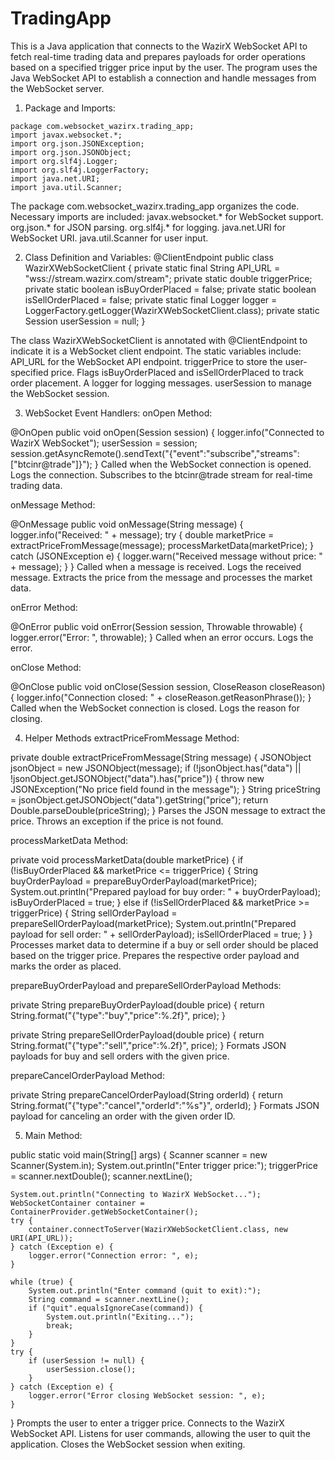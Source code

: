 # TradingApp

This is a Java application that connects to the WazirX WebSocket API to fetch real-time
trading data and prepares payloads for order operations based on a specified trigger price input by
the user.
The program uses the Java WebSocket API to establish a connection and handle messages from the WebSocket server. 

1. Package and Imports:

```
package com.websocket_wazirx.trading_app;
import javax.websocket.*;
import org.json.JSONException;
import org.json.JSONObject;
import org.slf4j.Logger;
import org.slf4j.LoggerFactory;
import java.net.URI;
import java.util.Scanner;
```

The package com.websocket_wazirx.trading_app organizes the code.
Necessary imports are included:
javax.websocket.* for WebSocket support.
org.json.* for JSON parsing.
org.slf4j.* for logging.
java.net.URI for WebSocket URI.
java.util.Scanner for user input.


2. Class Definition and Variables:
@ClientEndpoint
public class WazirXWebSocketClient {
    private static final String API_URL = "wss://stream.wazirx.com/stream";
    private static double triggerPrice;
    private static boolean isBuyOrderPlaced = false;
    private static boolean isSellOrderPlaced = false;
    private static final Logger logger = LoggerFactory.getLogger(WazirXWebSocketClient.class);
    private static Session userSession = null;
}

The class WazirXWebSocketClient is annotated with @ClientEndpoint to indicate it is a WebSocket client endpoint.
The static variables include:
API_URL for the WebSocket API endpoint.
triggerPrice to store the user-specified price.
Flags isBuyOrderPlaced and isSellOrderPlaced to track order placement.
A logger for logging messages.
userSession to manage the WebSocket session.


3. WebSocket Event Handlers:
onOpen Method:

@OnOpen
public void onOpen(Session session) {
    logger.info("Connected to WazirX WebSocket");
    userSession = session;
    session.getAsyncRemote().sendText("{\"event\":\"subscribe\",\"streams\":[\"btcinr@trade\"]}");
}
Called when the WebSocket connection is opened.
Logs the connection.
Subscribes to the btcinr@trade stream for real-time trading data.

onMessage Method:

@OnMessage
public void onMessage(String message) {
    logger.info("Received: " + message);
    try {
        double marketPrice = extractPriceFromMessage(message);
        processMarketData(marketPrice);
    } catch (JSONException e) {
        logger.warn("Received message without price: " + message);
    }
}
Called when a message is received.
Logs the received message.
Extracts the price from the message and processes the market data.

onError Method:

@OnError
public void onError(Session session, Throwable throwable) {
    logger.error("Error: ", throwable);
}
Called when an error occurs.
Logs the error.

onClose Method:

@OnClose
public void onClose(Session session, CloseReason closeReason) {
    logger.info("Connection closed: " + closeReason.getReasonPhrase());
}
Called when the WebSocket connection is closed.
Logs the reason for closing.


4. Helper Methods
extractPriceFromMessage Method:

private double extractPriceFromMessage(String message) {
    JSONObject jsonObject = new JSONObject(message);
    if (!jsonObject.has("data") || !jsonObject.getJSONObject("data").has("price")) {
        throw new JSONException("No price field found in the message");
    }
    String priceString = jsonObject.getJSONObject("data").getString("price");
    return Double.parseDouble(priceString);
}
Parses the JSON message to extract the price.
Throws an exception if the price is not found.

processMarketData Method:

private void processMarketData(double marketPrice) {
    if (!isBuyOrderPlaced && marketPrice <= triggerPrice) {
        String buyOrderPayload = prepareBuyOrderPayload(marketPrice);
        System.out.println("Prepared payload for buy order: " + buyOrderPayload);
        isBuyOrderPlaced = true;
    } else if (!isSellOrderPlaced && marketPrice >= triggerPrice) {
        String sellOrderPayload = prepareSellOrderPayload(marketPrice);
        System.out.println("Prepared payload for sell order: " + sellOrderPayload);
        isSellOrderPlaced = true;
    }
}
Processes market data to determine if a buy or sell order should be placed based on the trigger price.
Prepares the respective order payload and marks the order as placed.

prepareBuyOrderPayload and prepareSellOrderPayload Methods:

private String prepareBuyOrderPayload(double price) {
    return String.format("{\"type\":\"buy\",\"price\":%.2f}", price);
}

private String prepareSellOrderPayload(double price) {
    return String.format("{\"type\":\"sell\",\"price\":%.2f}", price);
}
Formats JSON payloads for buy and sell orders with the given price.

prepareCancelOrderPayload Method:

private String prepareCancelOrderPayload(String orderId) {
    return String.format("{\"type\":\"cancel\",\"orderId\":\"%s\"}", orderId);
}
Formats JSON payload for canceling an order with the given order ID.


5. Main Method:

public static void main(String[] args) {
    Scanner scanner = new Scanner(System.in);
    System.out.println("Enter trigger price:");
    triggerPrice = scanner.nextDouble();
    scanner.nextLine(); 

    System.out.println("Connecting to WazirX WebSocket...");
    WebSocketContainer container = ContainerProvider.getWebSocketContainer();
    try {
        container.connectToServer(WazirXWebSocketClient.class, new URI(API_URL));
    } catch (Exception e) {
        logger.error("Connection error: ", e);
    }

    while (true) {
        System.out.println("Enter command (quit to exit):");
        String command = scanner.nextLine();
        if ("quit".equalsIgnoreCase(command)) {
            System.out.println("Exiting...");
            break;
        }
    }
    try {
        if (userSession != null) {
            userSession.close();
        }
    } catch (Exception e) {
        logger.error("Error closing WebSocket session: ", e);
    }
}
Prompts the user to enter a trigger price.
Connects to the WazirX WebSocket API.
Listens for user commands, allowing the user to quit the application.
Closes the WebSocket session when exiting.

